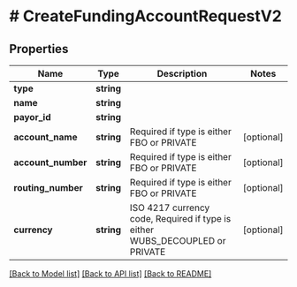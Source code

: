 # # CreateFundingAccountRequestV2

## Properties

Name | Type | Description | Notes
------------ | ------------- | ------------- | -------------
**type** | **string** |  |
**name** | **string** |  |
**payor_id** | **string** |  |
**account_name** | **string** | Required if type is either FBO or PRIVATE | [optional]
**account_number** | **string** | Required if type is either FBO or PRIVATE | [optional]
**routing_number** | **string** | Required if type is either FBO or PRIVATE | [optional]
**currency** | **string** | ISO 4217 currency code, Required if type is either WUBS_DECOUPLED or PRIVATE | [optional]

[[Back to Model list]](../../README.md#models) [[Back to API list]](../../README.md#endpoints) [[Back to README]](../../README.md)
